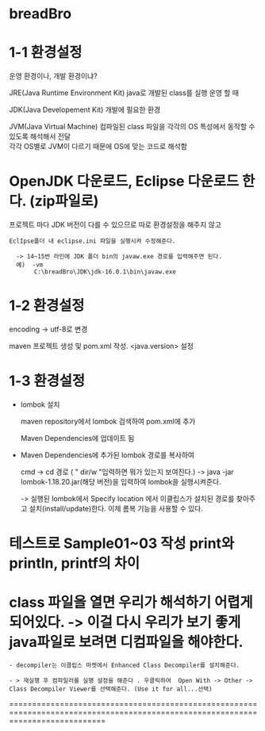 # breadBro

# 1-1 환경설정

  운영 환경이나, 개발 환경이냐?

  JRE(Java Runtime Environment Kit)   java로 개발된 class를 실행 운영 할 때

  JDK(Java Developement Kit) 개발에 필요한 환경
  
  JVM(Java Virtual Machine) 컴파일된 class 파일을 각각의 OS 특성에서 동작할 수 있도록 해석해서 전달  
   각각 OS별로 JVM이 다르기 때문에 OS에 맞는 코드로 해석함

  # OpenJDK 다운로드, Eclipse 다운로드 한다. (zip파일로)

  프로젝트 마다 JDK 버전이 다를 수 있으므로  따로 환경설정을 해주지 않고

    EclIpse폴더 내 eclipse.ini 파일을 실행시켜 수정해준다. 
 
      -> 14~15번 라인에 JDK 폴더 bin의 javaw.exe 경로를 입력해주면 된다. 
      예)  -vm
           C:\breadBro\JDK\jdk-16.0.1\bin\javaw.exe




# 1-2 환경설정

  encoding -> utf-8로 변경

  maven 프로젝트 생성 및 pom.xml 작성. <java.version> 설정


# 1-3 환경설정

  - lombok 설치 

    maven repository에서 lombok 검색하여 pom.xml에 추가 
  
    Maven Dependencies에 업데이트 됨
  

  - Maven Dependencies에 추가된 lombok 경로를 복사하여 
  
    cmd -> cd 경로 ( " dir/w  "입력하면 뭐가 있는지 보여진다.) -> java -jar lombok-1.18.20.jar(해당 버전)을 입력하여 lombok을 실행시켜준다.
  
    -> 실행된 lombok에서 Specify location 에서 이클립스가 설치된 경로를 찾아주고 설치(install/update)한다. 이제 롬복 기능을 사용할 수 있다.
  
  # 테스트로 Sample01~03 작성 print와 println, printf의 차이

  # class 파일을 열면 우리가 해석하기 어렵게 되어있다. -> 이걸 다시 우리가 보기 좋게 java파일로 보려면 디컴파일을 해야한다.

    - decompiler는 이클립스 마켓에서 Enhanced Class Decompiler를 설치해준다. 
    
    - > 재실행 후 컴파일러를 실행 설정을 해준다 . 우클릭하여  Open With -> Other -> Class Decompiler Viewer를 선택해준다. (Use it for all...선택)
   
=================================================================================================================================
